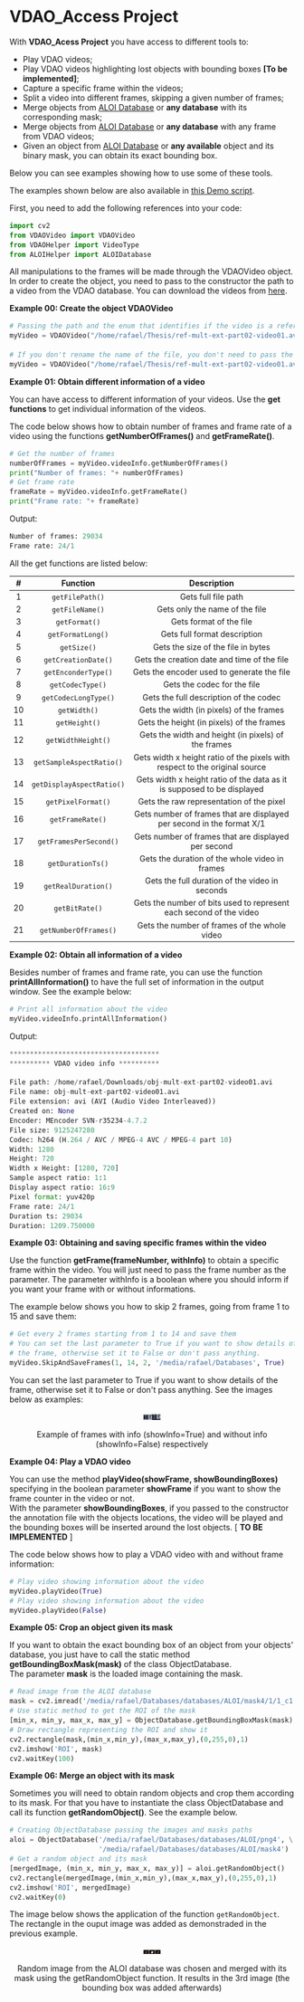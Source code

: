 # **VDAO_Access Project** #

With **VDAO_Acess Project** you have access to different tools to:

* Play VDAO videos;
* Play VDAO videos highlighting lost objects with bounding boxes **[To be implemented]**;
* Capture a specific frame within the videos;
* Split a video into different frames, skipping a given number of frames;
* Merge objects from [ALOI Database](http://aloi.science.uva.nl/) or **any database** with its corresponding mask;
* Merge objects from [ALOI Database](http://aloi.science.uva.nl/) or **any database** with any frame from VDAO videos;
* Given an object from [ALOI Database](http://aloi.science.uva.nl/) or **any available** object and its binary mask, you can obtain its exact bounding box.

Below you can see examples showing how to use some of these tools.

The examples shown below are also available in [this Demo script](Demo.py).

First, you need to add the following references into your code:

```python
import cv2
from VDAOVideo import VDAOVideo 
from VDAOHelper import VideoType
from ALOIHelper import ALOIDatabase
```

All manipulations to the frames will be made through the VDAOVideo object. In order to create the object, you need to pass to the constructor the path to a video from the VDAO database. You can download the videos from [here](https://github.com/rafaelpadilla/DeepLearning-VDAO/blob/master/VDAO.md).

**Example 00: Create the object VDAOVideo**
```python
# Passing the path and the enum that identifies if the video is a reference (it contains no lost objects) or if it is a target video (it contains lost objects):
myVideo = VDAOVideo("/home/rafael/Thesis/ref-mult-ext-part02-video01.avi", VideoType.Reference)

# If you don't rename the name of the file, you don't need to pass the enum. The API will identify if the video is a reference or a target one:
myVideo = VDAOVideo("/home/rafael/Thesis/ref-mult-ext-part02-video01.avi")
```

**Example 01: Obtain different information of a video**

You can have access to different information of your videos. Use the **get functions** to get individual information of the videos.

The code below shows how to obtain number of frames and frame rate of a video using the functions **getNumberOfFrames()** and **getFrameRate()**.

```python
# Get the number of frames
numberOfFrames = myVideo.videoInfo.getNumberOfFrames()
print("Number of frames: "+ numberOfFrames)
# Get frame rate
frameRate = myVideo.videoInfo.getFrameRate()
print("Frame rate: "+ frameRate)
```

Output: 
```python 
Number of frames: 29034  
Frame rate: 24/1
```

All the get functions are listed below:  

| # | Function | Description |
| :---: | :---: | :---: |
| 1 | ```getFilePath()``` | Gets full file path |
| 2 | ```getFileName()``` | Gets only the name of the file |
| 3 | ```getFormat()``` | Gets format of the file |
| 4 | ```getFormatLong()``` | Gets full format description |
| 5 | ```getSize()``` | Gets the size of the file in bytes |
| 6 | ```getCreationDate()``` | Gets the creation date and time of the file |
| 7 | ```getEnconderType()``` | Gets the encoder used to generate the file |
| 8 | ```getCodecType()``` | Gets the codec for the file |
| 9 | ```getCodecLongType()``` | Gets the full description of the codec |
| 10 | ```getWidth()``` | Gets the width (in pixels) of the frames |
| 11 | ```getHeight()``` | Gets the height (in pixels) of the frames |
| 12 | ```getWidthHeight()``` | Gets the width and height (in pixels) of the frames |
| 13 | ```getSampleAspectRatio()``` | Gets width x height ratio of the pixels with respect to the original source |
| 14 | ```getDisplayAspectRatio()``` | Gets width x height ratio of the data as it is supposed to be displayed |
| 15 | ```getPixelFormat()``` |  Gets the raw representation of the pixel |
| 16 | ```getFrameRate()``` | Gets number of frames that are displayed per second in the format X/1 |
| 17 | ```getFramesPerSecond()``` | Gets number of frames that are displayed per second |
| 18 | ```getDurationTs()``` | Gets the duration of the whole video in frames |
| 19 | ```getRealDuration()``` | Gets the full duration of the video in seconds |
| 20 | ```getBitRate()``` | Gets the number of bits used to represent each second of the video |
| 21 | ```getNumberOfFrames()``` | Gets the number of frames of the whole video |
  
**Example 02: Obtain all information of a video**

Besides number of frames and frame rate, you can use the function **printAllInformation()** to have the full set of information in the output window. See the example below:

```python
# Print all information about the video  
myVideo.videoInfo.printAllInformation()
```

Output: 
```python
*************************************
********** VDAO video info **********
 
File path: /home/rafael/Downloads/obj-mult-ext-part02-video01.avi
File name: obj-mult-ext-part02-video01.avi
File extension: avi (AVI (Audio Video Interleaved))
Created on: None
Encoder: MEncoder SVN-r35234-4.7.2
File size: 9125247280
Codec: h264 (H.264 / AVC / MPEG-4 AVC / MPEG-4 part 10)
Width: 1280
Height: 720
Width x Height: [1280, 720]
Sample aspect ratio: 1:1
Display aspect ratio: 16:9
Pixel format: yuv420p
Frame rate: 24/1
Duration ts: 29034
Duration: 1209.750000 
```

**Example 03: Obtaining and saving specific frames within the video**

Use the function **getFrame(frameNumber, withInfo)** to obtain a specific frame within the video. You will just need to pass the frame number as the parameter. The parameter withInfo is a boolean where you should inform if you want your frame with or without informations.

The example below shows you how to skip 2 frames, going from frame 1 to 15 and save them:

```python
# Get every 2 frames starting from 1 to 14 and save them
# You can set the last parameter to True if you want to show details of 
# the frame, otherwise set it to False or don't pass anything.
myVideo.SkipAndSaveFrames(1, 14, 2, '/media/rafael/Databases', True)
```

You can set the last parameter to True if you want to show details of the frame, otherwise set it to False or don't pass anything. See the images below as examples:

<!--- Showing examples of frames with and without information--->
<div style="text-align:center">
<img src="https://github.com/rafaelpadilla/DeepLearning-VDAO/blob/master/VDAO_Access/images/ex_withWithoutInfo.jpg" alt="AAAAAA" style="width: 30px;"/>
<p align="center">Example of frames with info (showInfo=True) and without info (showInfo=False) respectively </p>
</div>


**Example 04: Play a VDAO video**

You can use the method **playVideo(showFrame, showBoundingBoxes)** specifying in the boolean parameter **showFrame** if you want to show the frame counter in the video or not.  
With the parameter **showBoundingBoxes**, if you passed to the constructor the annotation file with the objects locations, the video will be played and the bounding boxes will be inserted around the lost objects. [ **TO BE IMPLEMENTED** ] 

The code below shows how to play a VDAO video with and without frame information:

```python
# Play video showing information about the video
myVideo.playVideo(True)
# Play video showing information about the video
myVideo.playVideo(False)
```

**Example 05: Crop an object given its mask**

If you want to obtain the exact bounding box of an object from your objects' database, you just have to call the static method **getBoundingBoxMask(mask)** of the class ObjectDatabase.  
The parameter **mask** is the loaded image containing the mask.

```python
# Read image from the ALOI database
mask = cv2.imread('/media/rafael/Databases/databases/ALOI/mask4/1/1_c1.png')
# Use static method to get the ROI of the mask
[min_x, min_y, max_x, max_y] = ObjectDatabase.getBoundingBoxMask(mask)
# Draw rectangle representing the ROI and show it
cv2.rectangle(mask,(min_x,min_y),(max_x,max_y),(0,255,0),1)
cv2.imshow('ROI', mask)
cv2.waitKey(100)
```

**Example 06: Merge an object with its mask**

Sometimes you will need to obtain random objects and crop them according to its mask. For that you have to instantiate the class ObjectDatabase and call its function **getRandomObject()**. See the example below.

```python
# Creating ObjectDatabase passing the images and masks paths
aloi = ObjectDatabase('/media/rafael/Databases/databases/ALOI/png4', \
                      '/media/rafael/Databases/databases/ALOI/mask4')
# Get a random object and its mask
[mergedImage, (min_x, min_y, max_x, max_y)] = aloi.getRandomObject()
cv2.rectangle(mergedImage,(min_x,min_y),(max_x,max_y),(0,255,0),1)
cv2.imshow('ROI', mergedImage)
cv2.waitKey(0)
```
The image below shows the application of the function ```getRandomObject```. The rectangle in the ouput image was added as demonstraded in the previous example.

<!--- Example of input and output of the function getRandomObject--->
<p align="center">
<img src="https://github.com/rafaelpadilla/DeepLearning-VDAO/blob/master/VDAO_Access/images/ex_mergedImages.jpg" alt="AAAAAA" style="width: 30px;"/>
<p align="center">Random image from the ALOI database was chosen and merged with its mask using the getRandomObject function. It results in the 3rd image (the bounding box was added afterwards)</p>
</div>
